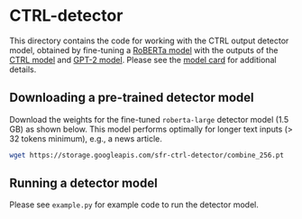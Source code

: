 CTRL-detector
=====================

This directory contains the code for working with the CTRL output detector model, obtained by fine-tuning a
[RoBERTa model](https://ai.facebook.com/blog/roberta-an-optimized-method-for-pretraining-self-supervised-nlp-systems/)
with the outputs of the [CTRL model](https://github.com/salesforce/ctrl) and
 [GPT-2 model](https://d4mucfpksywv.cloudfront.net/better-language-models/language_models_are_unsupervised_multitask_learners.pdf). 
 Please see the
 [model card](https://github.com/salesforce/ctrl-detector/blob/master/ModelCard.pdf) for additional details.

## Downloading a pre-trained detector model

Download the weights for the fine-tuned `roberta-large` detector model (1.5 GB) as shown below. This model performs optimally for
 longer text inputs (> 32 tokens minimum), e.g., a news article.

```bash
wget https://storage.googleapis.com/sfr-ctrl-detector/combine_256.pt
```

## Running a detector model

Please see `example.py` for example code to run the detector model.  
